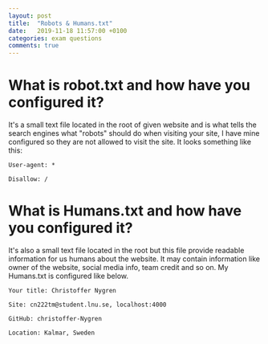 ```yaml
---
layout: post
title:  "Robots & Humans.txt"
date:   2019-11-18 11:57:00 +0100
categories: exam questions
comments: true
---
```

# What is robot.txt and how have you configured it?
It's a small text file located in the root of given website and is what tells the search engines what "robots" should do when visiting your site, I have mine configured so they are not allowed to visit the site.
It looks something like this:

`User-agent: *`

`Disallow: /`

# What is Humans.txt and how have you configured it?
It's also a small text file located in the root but this file provide readable information for us humans about the website. It may contain information like owner of the website, social media info, team credit and so on. My Humans.txt is configured like below.

`Your title: Christoffer Nygren`

                            
`Site: cn222tm@student.lnu.se, localhost:4000`

                            
`GitHub: christoffer-Nygren`


`Location: Kalmar, Sweden`
